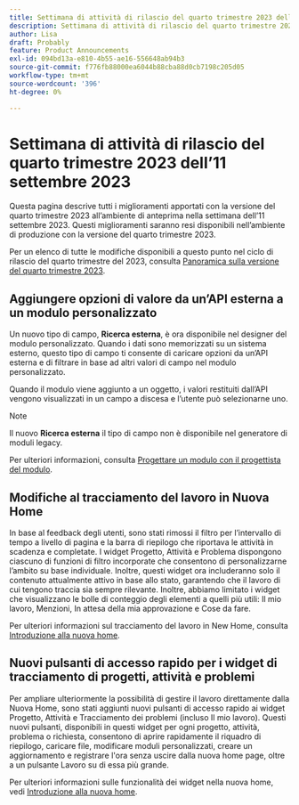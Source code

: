 ```yaml
---
title: Settimana di attività di rilascio del quarto trimestre 2023 dell’11 settembre 2023
description: Settimana di attività di rilascio del quarto trimestre 2023 dell’11 settembre 2023
author: Lisa
draft: Probably
feature: Product Announcements
exl-id: 094bd13a-e810-4b55-ae16-556648ab94b3
source-git-commit: f776fb88000ea6044b88cba88d0cb7198c205d05
workflow-type: tm+mt
source-wordcount: '396'
ht-degree: 0%

---
```


# Settimana di attività di rilascio del quarto trimestre 2023 dell’11 settembre 2023

Questa pagina descrive tutti i miglioramenti apportati con la versione del quarto trimestre 2023 all’ambiente di anteprima nella settimana dell’11 settembre 2023. Questi miglioramenti saranno resi disponibili nell’ambiente di produzione con la versione del quarto trimestre 2023.

Per un elenco di tutte le modifiche disponibili a questo punto nel ciclo di rilascio del quarto trimestre del 2023, consulta [Panoramica sulla versione del quarto trimestre 2023](/help/quicksilver/product-announcements/product-releases/23-q4-release-activity/23-q4-release-overview.md).

## Aggiungere opzioni di valore da un’API esterna a un modulo personalizzato

Un nuovo tipo di campo, **Ricerca esterna**, è ora disponibile nel designer del modulo personalizzato. Quando i dati sono memorizzati su un sistema esterno, questo tipo di campo ti consente di caricare opzioni da un’API esterna e di filtrare in base ad altri valori di campo nel modulo personalizzato.

Quando il modulo viene aggiunto a un oggetto, i valori restituiti dall’API vengono visualizzati in un campo a discesa e l’utente può selezionarne uno.

>[!NOTE]
>
>Il nuovo **Ricerca esterna** il tipo di campo non è disponibile nel generatore di moduli legacy.

Per ulteriori informazioni, consulta [Progettare un modulo con il progettista del modulo](/help/quicksilver/administration-and-setup/customize-workfront/create-manage-custom-forms/form-designer/design-a-form/design-a-form.md).

## Modifiche al tracciamento del lavoro in Nuova Home

In base al feedback degli utenti, sono stati rimossi il filtro per l’intervallo di tempo a livello di pagina e la barra di riepilogo che riportava le attività in scadenza e completate. I widget Progetto, Attività e Problema dispongono ciascuno di funzioni di filtro incorporate che consentono di personalizzarne l’ambito su base individuale. Inoltre, questi widget ora includeranno solo il contenuto attualmente attivo in base allo stato, garantendo che il lavoro di cui tengono traccia sia sempre rilevante. Inoltre, abbiamo limitato i widget che visualizzano le bolle di conteggio degli elementi a quelli più utili: Il mio lavoro, Menzioni, In attesa della mia approvazione e Cose da fare.

Per ulteriori informazioni sul tracciamento del lavoro in New Home, consulta [Introduzione alla nuova home](/help/quicksilver/workfront-basics/using-home/new-home/get-started-with-new-home.md).

## Nuovi pulsanti di accesso rapido per i widget di tracciamento di progetti, attività e problemi

Per ampliare ulteriormente la possibilità di gestire il lavoro direttamente dalla Nuova Home, sono stati aggiunti nuovi pulsanti di accesso rapido ai widget Progetto, Attività e Tracciamento dei problemi (incluso Il mio lavoro). Questi nuovi pulsanti, disponibili in questi widget per ogni progetto, attività, problema o richiesta, consentono di aprire rapidamente il riquadro di riepilogo, caricare file, modificare moduli personalizzati, creare un aggiornamento e registrare l&#39;ora senza uscire dalla nuova home page, oltre a un pulsante Lavoro su di essa più grande.

Per ulteriori informazioni sulle funzionalità dei widget nella nuova home, vedi [Introduzione alla nuova home](/help/quicksilver/workfront-basics/using-home/new-home/get-started-with-new-home.md).

